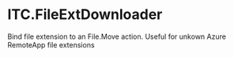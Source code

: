 # ITC.FileExtDownloader
Bind file extension to an File.Move action. Useful for unkown Azure RemoteApp file extensions
